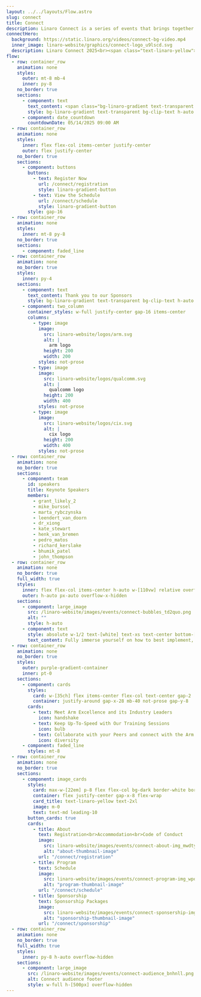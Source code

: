 ```yaml
---
layout: ../../layouts/Flow.astro
slug: connect
title: Connect
description: Linaro Connect is a series of events that brings together the Arm Ecosystem. This is the ONLY place where developers, maintainers of both hardware and software can collaborate and discuss common problems
connectHero:
  background: https://static.linaro.org/videos/connect-bg-video.mp4
  inner_image: linaro-website/graphics/connect-logo_u9lscd.svg
  description: Linaro Connect 2025<br><span class="text-linaro-yellow">Boosting the Next Wave of Arm Innovation</span><br>14-16 May 2025  |  Lisbon, Portugal
flow:
  - row: container_row
    animation: none
    styles:
      outer: mt-8 mb-4
      inner: py-8
    no_border: true
    sections:
      - component: text
        text_content: <span class="bg-linaro-gradient text-transparent bg-clip-text h-auto">Linaro Connect is where Arm excellence gathers in</span>
        style: bg-linaro-gradient text-transparent bg-clip-text h-auto text-xl lg:text-4xl text-center
      - component: date_countdown
        countdownDate: 05/14/2025 09:00 AM
  - row: container_row
    animation: none
    styles:
      inner: flex flex-col items-center justify-center
      outer: flex justify-center
    no_border: true
    sections:
      - component: buttons
        buttons:
          - text: Register Now
            url: /connect/registration
            style: linaro-gradient-button
          - text: View the Schedule
            url: /connect/schedule
            style: linaro-gradient-button
        style: gap-16
  - row: container_row
    animation: none
    styles:
      inner: mt-8 py-8
    no_border: true
    sections:
      - component: faded_line
  - row: container_row
    animation: none
    no_border: true
    styles:
      inner: py-4
    sections:
      - component: text
        text_content: Thank you to our Sponsors
        style: bg-linaro-gradient text-transparent bg-clip-text h-auto text-xl lg:text-4xl text-center mb-2
      - component: two_column
        container_styles: w-full justify-center gap-16 items-center
        columns:
          - type: image
            image:
              src: linaro-website/logos/arm.svg
              alt: |
                arm logo
              height: 200
              width: 200
            styles: not-prose
          - type: image
            image:
              src: linaro-website/logos/qualcomm.svg
              alt: |
                qualcomm logo
              height: 200
              width: 400
            styles: not-prose
          - type: image
            image:
              src: linaro-website/logos/cix.svg
              alt: |
                cix logo
              height: 200
              width: 400
            styles: not-prose
  - row: container_row
    animation: none
    no_border: true
    sections:
      - component: team
        id: speakers
        title: Keynote Speakers
        members:
          - grant_likely_2
          - mike_burssel
          - marta_rybczynska
          - leendert_van_doorn
          - dr_xiong
          - kate_stewart
          - henk_van_bremen
          - pedro_matos
          - richard_kerslake
          - bhumik_patel
          - john_thompson
  - row: container_row
    animation: none
    no_border: true
    full_width: true
    styles:
      inner: flex flex-col items-center h-auto w-[110vw] relative overflow-x-hidden inset-0 -left-[5%]
      outer: h-auto px-auto overflow-x-hidden
    sections:
      - component: large_image
        src: /linaro-website/images/events/connect-bubbles_td2quo.png
        alt: ""
        style: h-auto
      - component: text
        style: absolute w-1/2 text-[white] text-xs text-center bottom-[20px] lg:text-2xl lg:w-1/4 -translate-x-2/4 left-2/4
        text_content: Fully immerse yourself on how to best implement, leverage and foster Arm solutions. Don’t miss our keynotes, sessions, live demos and the opportunity to talk to our Arm software experts!
  - row: container_row
    animation: none
    no_border: true
    styles:
      outer: purple-gradient-container
      inner: pt-0
    sections:
      - component: cards
        styles:
          card: w-[35ch] flex items-center flex-col text-center gap-2
          container: justify-around gap-x-28 mb-40 not-prose gap-y-8
        cards:
          - text: Meet Arm Excellence and its Industry Leaders
            icon: handshake
          - text: Keep Up-To-Speed with Our Training Sessions
            icon: bulb
          - text: Collaborate with your Peers and connect with the Arm Network
            icon: diversity
      - component: faded_line
        styles: mt-8
  - row: container_row
    animation: none
    no_border: true
    sections:
      - component: image_cards
        styles:
          card: max-w-[22em] p-8 flex flex-col bg-dark border-white border rounded-3xl border-solid
          container: flex justify-center gap-x-8 flex-wrap
          card_title: text-linaro-yellow text-2xl
          image: m-0
          text: text-md leading-10
        button_cards: true
        cards:
          - title: About
            text: Registration<br>Accommodation<br>Code of Conduct
            image:
              src: linaro-website/images/events/connect-about-img_mwdtyg.png
              alt: "about-thumbnail-image"
            url: "/connect/registration"
          - title: Program
            text: Schedule
            image:
              src: linaro-website/images/events/connect-program-img_wpot8h.png
              alt: "program-thumbnail-image"
            url: "/connect/schedule"
          - title: Sponsorship
            text: Sponsorship Packages
            image:
              src: linaro-website/images/events/connect-sponsership-img_wwsncn.png
              alt: "sponsorship-thumbnail-image"
            url: "/connect/sponsorship"
  - row: container_row
    animation: none
    no_border: true
    full_width: true
    styles:
      inner: py-8 h-auto overflow-hidden
    sections:
      - component: large_image
        src: /linaro-website/images/events/connect-audience_bnhnll.png
        alt: Connect audience footer
        style: w-full h-[500px] overflow-hidden
---
```

